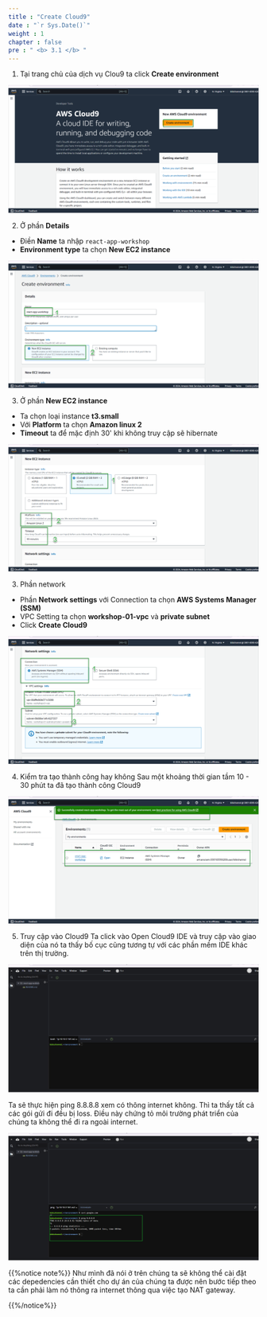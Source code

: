 ```yaml
---
title : "Create Cloud9"
date : "`r Sys.Date()`"
weight : 1
chapter : false
pre : " <b> 3.1 </b> "
---
```


1. Tại trang chủ của dịch vụ Clou9 ta click **Create environment**

![IMAGE](/images/3-developmentEnvironment/3.1-createCloud9/001-createCloud9.png)

2. Ở phần **Details**
- Điền **Name** ta nhập `react-app-workshop`
- **Environment type** ta chọn **New EC2 instance**

![IMAGE](/images/3-developmentEnvironment/3.1-createCloud9/002-createCloud9.png)

3. Ở phần **New EC2 instance** 
- Ta chọn loại instance **t3.small**
- Với **Platform** ta chọn **Amazon linux 2**
- **Timeout** ta để mặc định 30' khi không truy cập sẽ hibernate

![IMAGE](/images/3-developmentEnvironment/3.1-createCloud9/003-createCloud9.png)

3. Phần network
- Phần **Network settings** với Connection ta chọn **AWS Systems Manager (SSM)**
- VPC Setting ta chọn **workshop-01-vpc** và **private subnet**
- Click **Create Cloud9**

![IMAGE](/images/3-developmentEnvironment/3.1-createCloud9/004-createCloud9.png)

4. Kiểm tra tạo thành công hay không
Sau một khoảng thời gian tầm 10 - 30 phút ta đã tạo thành công Cloud9

![IMAGE](/images/3-developmentEnvironment/3.1-createCloud9/005-createCloud9.png)

5. Truy cập vào Cloud9
Ta click vào Open Cloud9 IDE và truy cập vào giao diện của nó ta thấy bố cục cũng tương tự với các phần mềm IDE khác trên thị trường.

![IMAGE](/images/3-developmentEnvironment/3.1-createCloud9/006-createCloud9.png)

Ta sẽ thực hiện ping 8.8.8.8 xem có thông internet không. Thì ta thấy tất cả các gói gửi đi đều bị loss. Điều này chứng tỏ môi trường phát triển của chúng ta không thể đi ra ngoài internet. 

![IMAGE](/images/3-developmentEnvironment/3.1-createCloud9/007-createCloud9.png)

{{%notice note%}}
Như mình đã nói ở trên chúng ta sẽ không thể cài đặt các depedencies cần thiết cho dự án của chúng ta được nên bước tiếp theo ta cần phải làm nó thông ra internet thông qua việc tạo NAT gateway.

{{%/notice%}}